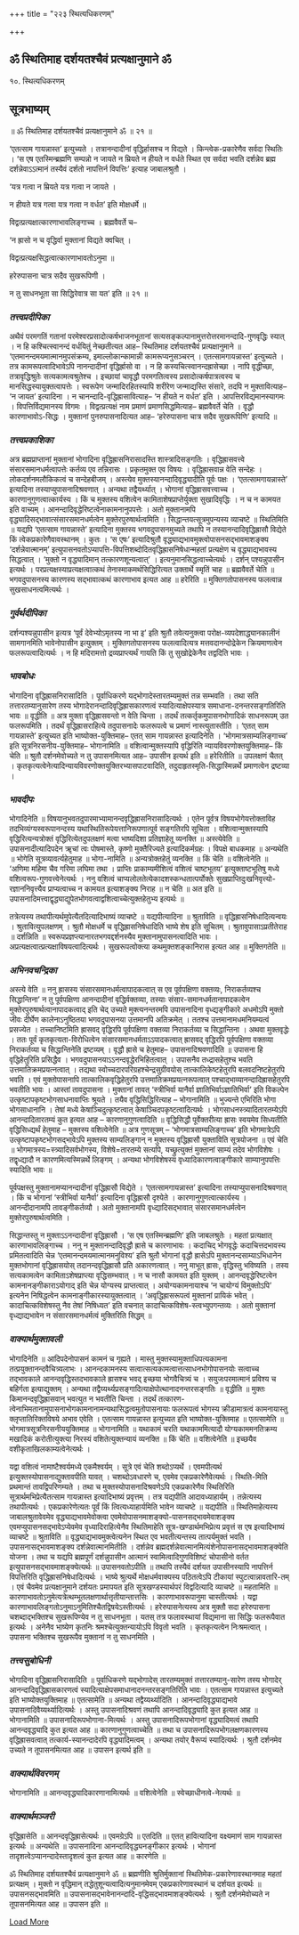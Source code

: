+++
title = "२२३ स्थित्यधिकरणम्"

+++


## ॐ स्थितिमाह दर्शयतश्चैवं प्रत्यक्षानुमाने ॐ

१०. स्थित्यधिकरणम्

## **सूत्रभाष्यम्**

॥ ॐ स्थितिमाह दर्शयतश्चैवं प्रत्यक्षानुमाने ॐ ॥ २१ ॥

‘एतत्साम गायन्नास्त’ इत्युच्यते । तत्रानन्दादीनां वृद्धिर्हासश्च न विद्यते । किन्त्वेक-प्रकारेणैव सर्वदा स्थितिः । ‘स एष एतस्मिन्ब्रह्मणि सम्पन्नो न जायते न म्रियते न हीयते न वर्धते स्थित एव सर्वदा भवति दर्शन्नेव ब्रह्म दर्शन्नेवाऽऽत्मानं तस्यैवं दर्शतो नापत्तिर्न विपत्तिः’ इत्याह जाबालश्रुतौ ।

‘यत्र गत्वा न म्रियते यत्र गत्वा न जायते ।

न हीयते यत्र गत्वा यत्र गत्वा न वर्धत’ इति मोक्षधर्मे ॥

विद्वत्प्रत्यक्षात्कारणाभावलिङ्गाच्च । ब्रह्मवैवर्ते च–

‘न ह्रासो न च वृद्धिर्वा मुक्तानां विद्यते क्वचित् ।

विद्वत्प्रत्यक्षसिद्धत्वात्कारणाभावतोऽनुमा ॥

हरेरुपासना चात्र सदैव सुखरूपिणी ।

न तु साधनभूता सा सिद्धिरेवात्र सा यत’ इति ॥ २१ ॥

### ***तत्त्वप्रदीपिका***

अथैवं परमगतिं गतानां परमेश्वरप्रसादोत्कर्षभाजनभूतानां सत्यसङ्कल्पानामुत्तरोत्तरमानन्दादि-गुणवृद्धिः स्यात् । न हि कश्चित्स्वानन्दं वर्धयितुं नेच्छतीत्यत आह– स्थितिमाह दर्शयतश्चैवं प्रत्यक्षानुमाने ॥ ‘एतमानन्दमयमात्मानमुपसंक्रम्य, इमाल्लोकान्कामान्नी कामरूप्यनुसञ्चरन् । एतत्सामगायन्नास्त’ इत्युच्यते । तत्र कामरूपत्वादिभावेऽपि नानन्दादीनां वृद्धिर्ह्रासो वा । न हि कस्यचित्स्वानन्दह्रासेच्छा । नापि वृद्धीच्छा, तत्रावृद्धिश्रुतेः सत्यकामत्वश्रुतेश्च । इच्छायां चावृद्धौ परमगतित्वस्य प्रसादोत्कर्षपात्रत्वस्य च मानसिद्धस्यायुक्तत्वापत्तेः । स्वरूपेण जन्मादिरहितस्यापि शरीरेण जन्माद्यस्ति संसारे, तदपि न मुक्तावित्याह– ‘न जायत’ इत्यादिना । न चानन्दादि-वृद्धिह्रासावित्याह– ‘न हीयते न वर्धत’ इति । आपत्तिरविद्यमानस्यागमः । विपत्तिर्विद्यमानस्य विगमः । विद्वत्प्रत्यक्षं नाम प्रमाणं प्रमाणसिद्धमित्याह– ब्रह्मवैवर्ते चेति । वृद्धौ कारणाभावोऽ-सिद्धः । मुक्तानां पुनरुपासनादित्यत आह– ‘हरेरुपासना चात्र सदैव सुखरूपिणि’ इत्यादि ॥

### ***तत्त्वप्रकाशिका***

अत्र ब्रह्मप्राप्तानां मुक्तानां भोगादिना वृद्धिह्रासनिरासादस्ति शास्त्रादिसङ्गतिः । वृद्धिह्रासवत्त्वे संसारसमानधर्मत्वापत्तेः कर्तव्य एव तन्निरासः । प्रकृतमुक्त एव विषयः । वृद्धिह्रासवान्न वेति सन्देहः । लोकदर्शनमलौकिकत्वं च सन्देहबीजम् । अस्त्येव मुक्तस्यानन्दादिवृद्ध्यादीति पूर्वः पक्षः । ‘एतत्सामगायन्नास्ते’ इत्यादिना तस्याप्युपासनादिश्रवणात् । अन्यथा तद्वैयर्थ्यात् । भोगानां वृद्धिह्रासवत्त्वाच्च । कारणानुगुणत्वात्कार्यस्य । किं च मुक्तस्य वशित्वेन कामिताशेषप्राप्तेर्युक्ता सुखादिवृद्धिः । न च न कामयत इति वाच्यम् । आनन्दादिवृद्धेरिष्टत्वेनाकामनानुपपत्तेः । अतो मुक्तानामपि वृद्ध्यादिसद्भावात्संसारसमानधर्मत्वेन मुक्तेरपुरुषार्थत्वमिति । सिद्धान्तयत्सूत्रमुपन्यस्य व्याचष्टे ॥ स्थितिमिति ॥ यद्यपि ‘एतत्साम गायन्नास्ते’ इत्यादिना मुक्तस्य भगवदुपासनमुच्यते तथापि न तस्यानन्दादिवृद्धिह्रासौ विद्येते किं त्वेकप्रकारेणैवावस्थानम् । कुतः । ‘स एषः’ इत्यादिश्रुतौ वृद्ध्याद्यभावमुक्त्वोपासनसद्भावमाशङ्क्य ‘दर्शन्नेवात्मानम्’ इत्युपासनवतोऽप्यापत्ति-विपत्तिशब्दोदितवृद्धिह्रासनिषेधान्महतां प्रत्यक्षेण च वृद्ध्याद्यभावस्य सिद्धत्वात् । ‘मुक्तो न वृद्ध्यादिमान् तत्कारणशून्यत्वात्’ । इत्यनुमानसिद्धत्वाच्चेत्यर्थः । दर्शन् पश्यन्नुपासीन इत्यर्थः । परप्रत्यक्षस्याप्रत्यक्षत्वात्कथं तेनास्माकमर्थसिद्धिरित्यत उक्तार्थे स्मृतिं चाह ॥ ब्रह्मवैवर्ते चेति ॥ भगवदुपासनस्य कारणस्य सद्भावात्कथं कारणाभाव इत्यत आह ॥ हरेरिति ॥ मुक्तिगतोपासनस्य फलत्वान्न सुखसाधनत्वमित्यर्थः ।

### ***गुर्वर्थदीपिका***

दर्शन्पश्यन्नुपासीन इत्यत्र ‘पूर्वं देवेभ्योऽमृतस्य ना भा इ’ इति श्रुतौ तवेत्यनुक्त्वा परोक्ष-व्यपदेशाद्ध्यानकालीनं सामगानमिति भावेनोपासीन इत्युक्तम् । मुक्तिगतोपासनस्य फलत्वादित्यत्र मत्तवदानन्दोद्रेकेन क्रियमाणत्वेन फलरूपत्वादित्यर्थः । न हि मदिरामत्तो द्रव्यप्राप्त्यर्थं गायति किं तु सुखोद्रेकेनैव तद्वदिति भावः ।

### ***भावबोधः***

भोगादिना वृद्धिह्रासनिरासादिति । पूर्वाधिकरणे यद्भोगादेस्तारतम्यमुक्तं तन्न सम्भवति । तथा सति तत्तारतम्यानुसारेण तस्य भोगादेरानन्दादिवृद्धिह्रासकारणत्वं स्यादित्याक्षेपस्यात्र समाधाना-दनन्तरसङ्गतिरिति भावः ॥ वृद्धीति ॥ अत्र मुक्ता वृद्धिह्रासवन्तो न वेति चिन्ता । तदर्थं तत्कर्तृकमुपासनभोगादिकं साधनरूपम् उत फलरूपमिति । तदर्थं वृद्धिह्रासराहित्ये तदुपासनादेः फलरूपत्वे च प्रमाणं नास्त्युतास्तीति । ‘एतत् साम गायन्नास्ते’ इत्युच्यत इति भाष्योक्त-युक्तिमाह– एतत् साम गायन्नास्त इत्यादिनेति । ‘भोगमात्रसाम्यलिङ्गाच्च’ इति सूत्रनिरसनीय-युक्तिमाह– भोगानामिति ॥ वशित्वान्मुक्तस्यापि वृद्धिरिति न्यायविवरणोक्तयुक्तिमाह– किं चेति ॥ श्रुतौ दर्शनमेवोच्यते न तु उपासनमित्यत आह– उपासीन इत्यर्थ इति ॥ हरेरितीति ॥ उपलक्षणं चैतत् । कृतकृत्यत्वेनेत्यादिन्यायविवरणोक्तयुक्तिरभ्यासपाटवादिति, तदुदाहृतस्मृति-सिद्धास्मिन्नर्थे प्रमाणत्वेन द्रष्टव्या ।

### ***भावदीपः***

भोगादिनेति ॥ विषयानुभवतदुपारमाभ्यामानन्दवृद्धिह्रासनिरासादित्यर्थः । एतेन पूर्वत्र विषयभोगेयत्तोक्ताविह तदभिव्यंग्यस्वरूपानन्दस्य यथास्थितिरूपेयत्तानिरूपणात्पूर्व सङ्गतिरपि सूचिता । वशित्वान्मुक्तस्यापि वृद्धिरित्यन्यत्रोक्तं वृद्धिरित्येतदुपलक्षणं मत्वा भाष्यदिशा प्रतिज्ञाहेतू व्यनक्ति ॥ अस्त्येवेति ॥ उपासनादीत्यादिपदेन ॠचां त्वः पोषमास्ते, कृष्णो मुक्तैरिज्यते इत्यादिकर्मग्रहः । विपक्षे बाधकमाह ॥ अन्यथेति ॥ भोगेति सूत्रव्यावर्त्यहेतुमाह ॥ भोगा-नामिति ॥ अन्यत्रोक्तहेतुं व्यनक्ति ॥ किं चेति ॥ वशित्वेनेति ॥ ‘अणिमा महिमा चैव गरिमा लघिमा तथा । प्राप्तिः प्राकाम्यमीशित्वं वशित्वं चाष्टभूतय’ इत्युक्ताष्टभूतिषु मध्ये वशित्वरूप-गुणवत्त्वेनेत्यर्थः । ननु वशित्वं चाप्यलोलतेत्येकादशस्कन्धतात्पर्योक्तेः सुखप्राप्तिदुःखनिवृत्त्यो-रज्ञाननिवृत्त्यैव प्राप्यत्वाच्च न कामयत इत्याशङ्क्य निराह ॥ न चेति ॥ अत इति ॥ उपासनादिमत्त्वाद्वृद्ध्याद्युपेतभोगवत्वाद्वशित्वाच्चेत्युक्तहेतुभ्य इत्यर्थः ॥

तत्रेत्यस्य तथापीत्यर्थमुपेत्यैतदित्यादिभाष्यं व्याचष्टे ॥ यद्यपीत्यादिना ॥ श्रुताविति ॥ वृद्धिह्रासनिषेधादित्यन्वयः । श्रुतावित्युपलक्षणम् । श्रुतौ मोक्षधर्मे च वृद्धिह्रासनिषेधादिति भाष्ये शेष इति सूचितम् । श्रुतावुपासाऽप्रतीतेराह ॥ दर्शन्निति ॥ स्वरूपप्रज्ञप्त्यानारतभगवद्दर्शनस्यैव मुक्तानामुपासनत्वादिति भावः । अप्रत्यक्षत्वात्प्रत्यक्षाविषयत्वादित्यर्थः । सुखरूपत्वोक्त्या कथमुक्तशङ्कानिरास इत्यत आह ॥ मुक्तिगतेति ॥

### ***अभिनवचन्द्रिका***

अस्त्ये वेति ॥ ननु ह्रासस्य संसारसमानधर्मत्वापादकत्वात् स एव पूर्वपक्षिणा वक्तव्यः, निराकर्तव्यश्च सिद्धान्तिना’ न तु पूर्वपक्षिणा आनन्दादीनां वृद्धिर्वक्तव्या, तस्याः संसार-समानधर्मतानापादकत्वेन मुक्तेरपुरुषार्थत्वानापादकत्वाद् इति चेद् उच्यते मुक्त्यनन्तरमपि उपासनादिना वृध्द्यङ्गीकारे अधमोऽपि मुक्तो जीवः दीर्घेण कालेनाऽनुष्ठितया भगवदुपासनया उत्तमानपि अतिक्रमेत् । ततश्च उत्तमानामधमनियम्यत्वं प्रसज्येत । तच्चानिष्टमिति ह्रासवद् वृद्धिरपि पूर्वपक्षिणा वक्तव्या निराकर्तव्या च सिद्धान्तिना । अथवा मुक्तवृद्धेः । ततः पूर्वं कृतकृत्यता-विरोधित्वेन संसारसमानधर्मताऽऽपादकत्वात् ह्रासवद् वृद्धिरपि पूर्वपक्षिणा वक्तव्या निराकर्तव्या च सिद्धान्तिनेति द्रष्टव्यम् । वृद्धौ ह्रासे च हेतुमाह– उपासनादिश्रवणादिति ॥ उपासना हि वृद्धिहेतुरिति प्रसिद्धैव । भगवदुपासनयाऽऽनन्दवृद्धेरभिहितत्वात् । उपासनैव तध्द्रासहेतुश्च भवति उत्तमातिक्रमप्रयत्नत्वात् । तद्यथा स्वोच्चदारपरिग्रहश्चेन्द्रसुग्रीवयोस् तात्कालिकेष्टहेतुरपि बलवदनिष्टहेतुरपि भवति । एवं मुक्तोपासनापि तात्कालिकवृद्धिहेतुरपि उत्तमातिक्रमप्रयत्नरूपत्वात् पश्चाद्भाव्यानन्दादिह्रासहेतुरपि भवतीति भावः । आस्तां तावदुपासना । मुक्तानां तावत् ‘स्त्रीभिर्वा यानैर्वा ज्ञातिभिर्वाऽज्ञातिभिर्वा’ इति विकल्पेन उत्कृष्टापकृष्टभोगसाधनावाप्तिः श्रूयते । तयैव वृद्धिसिद्धिरित्याह – भोगानामिति ॥ भुज्यन्ते एभिरिति भोगा भोगसाधानानि । तेषां मध्ये केषाञ्चिदुत्कृष्टत्वात् केषाञ्चिदपकृष्टत्वादित्यर्थः । भोगसाधनस्त्र्यादितारतम्येऽपि आनन्दादितारतम्यं कुत इत्यत आह – कारणानुगुणत्वादिति ॥ वृद्धिसिद्धौ पूर्वेक्तरीत्या ह्रासः स्वयमेव सिध्यतीति वृद्धिसिध्द्यर्थं हेतुमाह – मुक्तस्य वशित्वेनेति ॥ अत्र गुणसूत्रम् – ‘भोगमात्रसाम्यलिङ्गाच्च’ इति भोगमात्रेऽपि उत्कृष्टापकृष्टभोगसद्भावेऽपि मुक्तस्य साम्यलिङ्गान् न मुक्तस्य वृद्धिह्रासौ युक्ताविति सूत्रयोजना ॥ एवं चेति ॥ भोगमात्रस्य=स्त्र्यादिसर्वभोगस्य, विशेषे=तारतम्ये सत्यपि, यच्छ्रुत्युक्तं मुक्तानां साम्यं तदेव भोगविशेषः । तद्वृध्द्यादौ न कारणमित्यस्मिन्नर्थे लिङ्गम् । अन्यथा भोगविशेषस्य वृध्यादिकारणत्वाङ्गीकारे साम्यानुपपत्तिः स्यादिति भावः ॥

पूर्वपक्षस्तु मुक्तानामप्यानन्दादीनां वृद्धिह्रासौ विद्येते । ‘एतत्सामगायन्नास्त’ इत्यादिना तस्याप्युपासनादिश्रवणात् । किं च भोगानां ‘स्त्रीभिर्वा यानैर्वा’ इत्यादिना वृद्धिह्रासौ दृश्येते । कारणानुगुणत्वात्कार्यस्य । आनन्दीदानामपि तावङ्गीकर्तव्यौ । अतो मुक्तानामपि वृध्द्यादिसद्भावात् संसारसमानधर्मत्वेन मुक्तेरपुरुषार्थत्वमिति ।

सिद्धान्तस्तु न मुक्ताऽऽनन्दादीनां वृद्धिह्रासौ । ‘स एष एतस्मिन्ब्रह्मणि’ इति जाबलश्रुतेः । महतां प्रत्यक्षात् कारणाभावलिङ्गाच्च । ननु न मुक्तानन्दादिवृद्धौ ह्रासे च कारणाभावः । कदाचिद् भोगवृद्धेः कदाचित्तदभावस्य प्रमितत्वादिति चेन्न ‘एतमानन्दमयमात्मानमनुविश्य’ इति श्रुतौ भोगानां वृद्धौ ह्रासेऽपि मुक्तानन्दसाम्याऽभिधानेन मुक्तभोगानां वृद्धिह्रासयोस् तदानन्दवृद्धिह्रासौ प्रति अकारणत्वात् । ननु माभूत् ह्रासः, वृद्धिस्तु भविष्यति । तस्य सत्यकामत्वेन कामिताऽशेषप्राप्त्या वृद्धिसम्भवात् । न च नासौ कामयत इति युक्तम् । आनन्दवृद्धेरिष्टत्वेन कामनानङ्गीकाराऽयोगाद् इति चेन्न योग्यस्य प्राप्तत्वात् । अयोग्यकामनायाश्च ‘न चायोग्यं विमुक्तोऽपि’ इत्यनेन निषिद्धत्वेन कामनाङ्गीकारस्यायुक्तत्वात् । ‘अवृद्धिह्रासरूपत्वं मुक्तानां प्रायिकं भवेत् । कादाचित्कविशेषस्तु नैव तेषां निषिध्यत’ इति वचनात् कादाचित्कविशेष-स्त्वभ्युपगन्तव्यः । अतो मुक्तानां वृध्द्याद्यभावेन न संसारसमानधर्मत्वं मुक्तिरिति सिद्धम् ॥

### ***वाक्यार्थमुक्तावली***

भोगादिनेति ॥ आदिपदेनोपासनं कामनं च गृह्यते । मास्तु मुक्तस्यामुक्ताधिपत्यकामना तत्प्रयुक्तानन्दवैचित्र्यलाभः । आनन्दकामनस्य सत्वात्सत्यकामत्वात्तत्साधनभोगोपासनयोः सत्वाच्च तद्भावकाले आनन्दवृद्धिस्तदभावकाले ह्रासश्च भवद् इच्छया भोगवैचित्र्यं च । सयुजःपरमात्मानं प्रविश्य च बहिर्गता इत्याद्युक्तम् । अन्यथा तद्वैय्यर्थ्यप्रसङ्गादित्याक्षेपोत्थानादनन्तरसङ्गतिः ॥ वृद्धीति ॥ मुक्तः किमानन्दवृद्धिह्रासवान् भवत्युत न भवतीति चिन्ता । तदर्थं तत्कारण-त्वेनाभिमतानामुपासनाभोगकामनानामन्यथासिद्धत्वमुतोपासनायाः फलरूपत्वं भोगस्य क्रीडामात्रत्वं कामनायास्तु क्लृप्तातिरिक्तविषये अभाव एवेति । एतत्साम गायन्नास्त इत्युच्यत इति भाष्योक्त-युक्तिमाह ॥ एतत्सामेति ॥ भोगमात्रसूत्रनिरसनीययुक्तिमाह ॥ भोगानामिति ॥ यथाकामं चरति यथाकाममित्यादौ योग्यकाममनतिक्रम्य मखादिकं करोतीत्युक्त्या निरस्यं वशितेत्युक्तन्यायं व्यनक्ति ॥ किं चेति ॥ वशित्वेनेति ॥ इच्छयैव वशीकृताखिलकाम्यत्वेनेत्यर्थः ।

यद्वा वशित्वं नामाष्टैश्वर्यमध्ये एकमैश्वर्यम् । सूत्रे एवं चेति शब्दोऽप्यर्थे । एवमपीत्यर्थ इत्युक्तस्योपासनाद्युक्तावपीति यावत् । चशब्दोऽवधारणे च, एवमेव एकप्रकारेणैवेत्यर्थः । स्थिति-मिति प्रथमान्तं तावद्विपरिणम्यते । तथा च मुक्तस्योपासनादिश्रवणेऽपि एकप्रकारेणैव स्थितिरिति सूत्रार्थमभिप्रेत्यैतत्साम गायन्नास्त इत्यादिभाष्यं प्रवृत्तम् । तत्र यद्यपीति आदावध्याहार्यम् । तन्नेत्यस्य तथापीत्यर्थः । एकप्रकारेणेत्यतः पूर्वं किं त्वित्यध्याहार्यमिति भावेन व्याचष्टे ॥ यद्यपीति ॥ स्थितिमाहेत्यस्य जाबालश्रुतावेवमेव वृद्ध्याद्यभावमेवोक्त्वा एवमेवोपासनमाशङ्क्यो-पासनसद्भावमेवाशङ्क्य एवमप्युपासनसद्भावेऽप्येवमेव वृध्यादिराहित्येनैव स्थितिमाहेति सूत्र-खण्डार्थमभिप्रेत्य प्रवृत्तं स एष इत्यादिभाष्यं व्याचष्टे ॥ श्रुताविति ॥ वृद्ध्याद्यभावमुक्त्वेत्यनेन स्थित एव भवतीत्यन्तस्य तात्पर्यमुक्तं भवति । उपासनासद्भावमाशङ्क्य दर्शन्नेवात्मानमितीति । दर्शन्नेव ब्रह्मदर्शन्नेवात्मानमित्यंशेनोपासनासद्भावमाशङ्क्येति योजना । तथा च यद्यपि ब्रह्मपूर्णं दर्शन्नुपासीन आत्मानं स्वामित्वादिगुणविशिष्टं चोपासीनो वर्तत इत्युपासनसद्भावमाशङ्क्येत्यर्थः ॥ उपासनवतोऽपीति ॥ तथापि तस्यैवं दर्शयत उपासीनस्यापि नापत्तिर्न विपत्तिरिति वृद्धिह्रासनिषेधादित्यर्थः । भाष्ये श्रुत्यर्थे मोक्षधर्मवाक्यस्य पठितत्वेऽपि टीकायां स्पुटत्वान्नावतारि-तम् । एवं चैवमेव प्रत्यक्षानुमाने दर्शयतः प्रमापयत इति सूत्रखण्डस्यार्थपरं विद्वदित्यादि व्याचष्टे ॥ महतामिति ॥ कारणाभावतोऽनुमेत्यत्रेत्थम्भूतलक्षणार्थात्तृतीयान्तात्तसिः । कारणाभावरूपानुमा चास्तीत्यर्थः । यद्वा कारणाभावलिङ्गतोऽनुमाऽनुमितिश्चैतद्विषयेऽस्तीत्यर्थः । हरेरुपासनेत्यस्य अत्र मुक्तौ सदा हरेरुपासना चशब्दाद्भक्तिश्च सुखरूपिण्येव न तु साधनभूता । यतस् तत्र फलावस्थायां विद्यमाना सा सिद्धिः फलरूपैवात इत्यर्थः । अनेनैव भाष्येण कृतनिः श्रमश्चेत्युक्तन्यायोऽपि विवृतो भवति । कृतकृत्यत्वेन निःश्रमत्वात् । उपासना भक्तिश्च सुखरूपैव मुक्तानां न तु साधनमिति ।

### ***तत्त्वसुबोधिनी***

भोगादिना वृद्धिह्रासनिरासादिति ॥ पूर्वाधिकरणे यद्भोगादेस् तारतम्यमुक्तं तत्तारतम्यानु-सारेण तस्य भोगादेर् आनन्दादिवृद्धिह्रासकारणत्वं स्यादित्याक्षेपसमाधानादनन्तरसङ्गतिरिति भावः । एतत्साम गायन्नास्त इत्युच्यते इति भाष्योक्तयुक्तिमाह ॥ एतत्सामेति ॥ अन्यथा तद्वैय्यर्थ्यादिति । आनन्दादिवृद्ध्याद्यभावे उपासनादिवैय्यर्थ्यादित्यर्थः । अस्तु उपासनादिश्रवणं तथापि आनन्दादिवृद्ध्यादि कुत इत्यत आह ॥ भोगानामिति ॥ उपासनादिरूपभोगाना-मित्यर्थः । अस्तु उपासनादिरूपभोगानां वृद्ध्यादिमत्वं तथापि आनन्दवृद्ध्यादि कुत इत्यत आह ॥ कारणानुगुणत्वाच्चेति ॥ तथा च उपासनादिरूपभोगलक्षणकारणस्य वृद्धिह्रासवत्वात् तत्कार्य-स्यानन्दादेरपि वृद्ध्यादिमत्वम् । अन्यथा तयोर् वैरूप्यं स्यादित्यर्थः । श्रुतौ दर्शनमेव उच्यते न तूपासनमित्यत आह ॥ उपासन इत्यर्थ इति ॥

### ***वाक्यार्थविवरणम्***

भोगानामिति ॥ आनन्दवृद्ध्यादिकारणानामित्यर्थः ॥ वशित्वेनेति ॥ स्वेच्छाधीनत्वे-नेत्यर्थः ॥

### ***वाक्यार्थमञ्जरी***

वृद्धिह्रासेति ॥ आनन्दवृद्धिह्रासेत्यर्थः ॥ एवमग्रेऽपि ॥ एतदिति ॥ एतत् हावित्यादिना वक्ष्यमाणं साम गायन्नास्त इत्यर्थः ॥ अन्यथेति ॥ उपासनादिना आनन्दादिवृद्ध्यनङ्गीकार इत्यर्थः । भोगानां तादृशत्वेऽप्यानन्दादेस्तादृशत्वं कुत इत्यत आह ॥ कारणेति ॥

ॐ स्थितिमाह दर्शयतश्चैवं प्रत्यक्षानुमाने ॐ ॥ ब्रह्मणीति श्रुतिर्मुक्तानां स्थितिमेक-प्रकारेणावस्थानमाह महतां प्रत्यक्षम् । मुक्तो न वृद्धिमान् तद्धेतुशून्यत्वादित्यनुमानमेवम् एकप्रकारेणावस्थानं च दर्शयत इत्यर्थः ॥ उपासनसद्भावमिति ॥ उपासनासद्भावेनानन्दादि-वृद्धिसद्भावमाशङ्क्येत्यर्थः । श्रुतौ दर्शनमेवोच्यते न तूपासनमित्यत आह ॥ उपासन इति ॥





[Load More](javaऽcriptःvoid(0))

